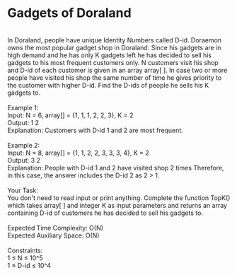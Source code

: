 <h1>Gadgets of Doraland</h1>
<p><br>
In Doraland, people have unique Identity Numbers called D-id. Doraemon owns the most popular gadget shop in Doraland. Since his gadgets are in high demand and he has only K gadgets left he has decided to sell his gadgets to his most frequent customers only. N customers visit his shop and D-id of each customer is given in an array array[ ]. In case two or more people have visited his shop the same number of time he gives priority to the customer with higher D-id. Find the D-ids of people he sells his K gadgets to.<br>
<br>
Example 1:<br>
Input: N = 6, array[] = {1, 1, 1, 2, 2, 3}, K = 2<br>
Output: 1 2<br>
Explanation: Customers with D-id 1 and 2 are most frequent.<br>
<br>
Example 2:<br>
Input: N = 8, array[] = {1, 1, 2, 2, 3, 3, 3, 4}, K = 2<br>
Output: 3 2<br>
Explanation: People with D-id 1 and 2 have visited shop 2 times Therefore, in this case, the answer includes the D-id 2 as 2 > 1.<br>
<br>
Your Task:<br>
You don't need to read input or print anything. Complete the function TopK() which takes array[ ] and integer K as input parameters and returns an array containing D-id of customers he has decided to sell his gadgets to.<br>
<br>
Expected Time Complexity: O(N)<br>
Expected Auxiliary Space: O(N)<br>
<br>
Constraints:<br>
1 ≤ N ≤ 10^5<br>
1 ≤ D-id ≤ 10^4<br>
<br><p>
